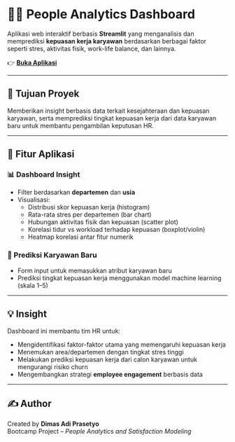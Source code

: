 # 👨‍💼 People Analytics Dashboard

Aplikasi web interaktif berbasis **Streamlit** yang menganalisis dan memprediksi **kepuasan kerja karyawan** berdasarkan berbagai faktor seperti stres, aktivitas fisik, work-life balance, dan lainnya.

👉 [**Buka Aplikasi**](https://app-people-analytics.streamlit.app)

---

## 🎯 Tujuan Proyek

Memberikan insight berbasis data terkait kesejahteraan dan kepuasan karyawan, serta memprediksi tingkat kepuasan kerja dari data karyawan baru untuk membantu pengambilan keputusan HR.

---

## 🧩 Fitur Aplikasi

### 📊 Dashboard Insight

- Filter berdasarkan **departemen** dan **usia**
- Visualisasi:
  - Distribusi skor kepuasan kerja (histogram)
  - Rata-rata stres per departemen (bar chart)
  - Hubungan aktivitas fisik dan kepuasan (scatter plot)
  - Korelasi tidur vs workload terhadap kepuasan (boxplot/violin)
  - Heatmap korelasi antar fitur numerik

### 🔮 Prediksi Karyawan Baru

- Form input untuk memasukkan atribut karyawan baru
- Prediksi tingkat kepuasan kerja menggunakan model machine learning (skala 1–5)

---

## 💡 Insight

Dashboard ini membantu tim HR untuk:

- Mengidentifikasi faktor-faktor utama yang memengaruhi kepuasan kerja  
- Menemukan area/departemen dengan tingkat stres tinggi  
- Melakukan prediksi kepuasan kerja dari calon karyawan untuk mengurangi risiko churn  
- Mengembangkan strategi **employee engagement** berbasis data

---

## ✍️ Author

Created by **Dimas Adi Prasetyo**  
Bootcamp Project – *People Analytics and Satisfaction Modeling*
